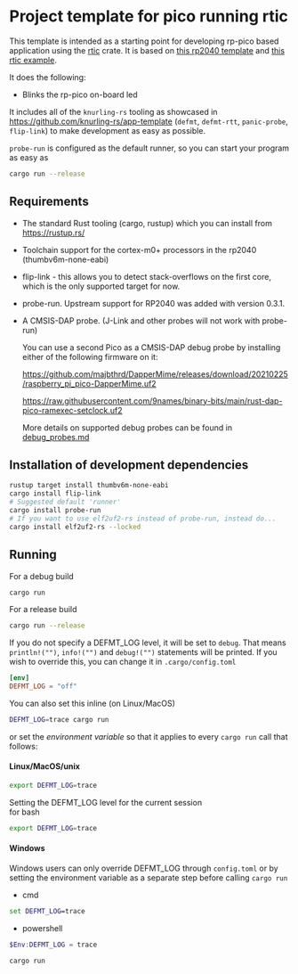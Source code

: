 # Project template for pico running rtic


This template is intended as a starting point for developing rp-pico based application using the [rtic](https://crates.io/crates/cortex-m-rtic) crate. It is based on [this rp2040 template](https://github.com/rp-rs/rp2040-project-template) and [this rtic example](https://github.com/rtic-rs/rtic-examples/blob/master/rtic_v1/rp-pico_local_initilzd_resources/src/main.rs).

It does the following:
- Blinks the rp-pico on-board led

It includes all of the `knurling-rs` tooling as showcased in https://github.com/knurling-rs/app-template (`defmt`, `defmt-rtt`, `panic-probe`, `flip-link`) to make development as easy as possible.

`probe-run` is configured as the default runner, so you can start your program as easy as
```sh
cargo run --release
```

## Requirements 
  
- The standard Rust tooling (cargo, rustup) which you can install from https://rustup.rs/

- Toolchain support for the cortex-m0+ processors in the rp2040 (thumbv6m-none-eabi)

- flip-link - this allows you to detect stack-overflows on the first core, which is the only supported target for now.

- probe-run. Upstream support for RP2040 was added with version 0.3.1.

- A CMSIS-DAP probe. (J-Link and other probes will not work with probe-run)

  You can use a second Pico as a CMSIS-DAP debug probe by installing either of the following firmware on it:

  https://github.com/majbthrd/DapperMime/releases/download/20210225/raspberry_pi_pico-DapperMime.uf2

  https://raw.githubusercontent.com/9names/binary-bits/main/rust-dap-pico-ramexec-setclock.uf2

  More details on supported debug probes can be found in [debug_probes.md](debug_probes.md)


## Installation of development dependencies 

```sh
rustup target install thumbv6m-none-eabi
cargo install flip-link
# Suggested default 'runner'
cargo install probe-run
# If you want to use elf2uf2-rs instead of probe-run, instead do...
cargo install elf2uf2-rs --locked
```

## Running
  
For a debug build
```sh
cargo run
```
For a release build
```sh
cargo run --release
```

If you do not specify a DEFMT_LOG level, it will be set to `debug`.
That means `println!("")`, `info!("")` and `debug!("")` statements will be printed.
If you wish to override this, you can change it in `.cargo/config.toml` 
```toml
[env]
DEFMT_LOG = "off"
```
You can also set this inline (on Linux/MacOS)  
```sh
DEFMT_LOG=trace cargo run
```

or set the _environment variable_ so that it applies to every `cargo run` call that follows:
#### Linux/MacOS/unix
```sh
export DEFMT_LOG=trace
```

Setting the DEFMT_LOG level for the current session  
for bash
```sh
export DEFMT_LOG=trace
```

#### Windows
Windows users can only override DEFMT_LOG through `config.toml`
or by setting the environment variable as a separate step before calling `cargo run`
- cmd
```cmd
set DEFMT_LOG=trace
```
- powershell
```ps1
$Env:DEFMT_LOG = trace
```

```cmd
cargo run
```

